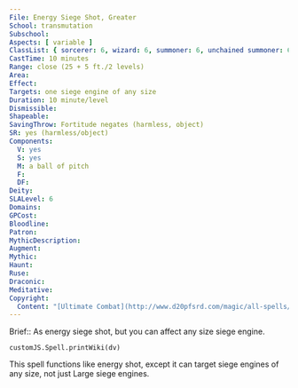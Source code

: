 ```yaml
---
File: Energy Siege Shot, Greater
School: transmutation
Subschool: 
Aspects: [ variable ]
ClassList: { sorcerer: 6, wizard: 6, summoner: 6, unchained summoner: 6, occultist: 6 }
CastTime: 10 minutes
Range: close (25 + 5 ft./2 levels)
Area: 
Effect: 
Targets: one siege engine of any size
Duration: 10 minute/level
Dismissible: 
Shapeable: 
SavingThrow: Fortitude negates (harmless, object)
SR: yes (harmless/object)
Components:
  V: yes
  S: yes
  M: a ball of pitch
  F: 
  DF: 
Deity: 
SLALevel: 6
Domains: 
GPCost: 
Bloodline: 
Patron: 
MythicDescription: 
Augment: 
Mythic: 
Haunt: 
Ruse: 
Draconic: 
Meditative: 
Copyright:
  Content: "[Ultimate Combat](http://www.d20pfsrd.com/magic/all-spells/e/energy-siege-shot#TOC-Energy-Siege-Shot-Greater)"
---
```

Brief:: As energy siege shot, but you can affect any size siege engine.

```dataviewjs
customJS.Spell.printWiki(dv)
```

This spell functions like energy shot, except it can target siege engines of any size, not just Large siege engines.
